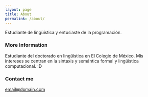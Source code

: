 ```yaml
---
layout: page
title: About
permalink: /about/
---
```


Estudiante de lingüística y entusiaste de la programación.

### More Information

Estudiante del doctorado en lingüística en El Colegio de México. Mis intereses se centran en la sintaxis y semántica formal y lingüística computacional. :D

### Contact me

[email@domain.com](mailto:jesus.vazquez@colmex.mx)
